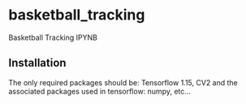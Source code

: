 # basketball_tracking
Basketball Tracking IPYNB

## Installation ##
The only required packages should be: Tensorflow 1.15, CV2 and the associated packages used in tensorflow: numpy, etc...
